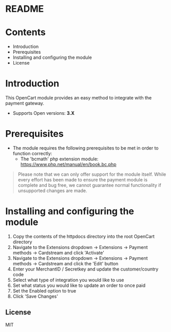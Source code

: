 # README

# Contents

- Introduction
- Prerequisites
- Installing and configuring the module
- License

# Introduction

This OpenCart module provides an easy method to integrate with the payment gateway.
 - Supports Open versions: **3.X**

# Prerequisites

- The module requires the following prerequisites to be met in order to function correctly:
    - The 'bcmath' php extension module: https://www.php.net/manual/en/book.bc.php

> Please note that we can only offer support for the module itself. While every effort has been made to ensure the payment module is complete and bug free, we cannot guarantee normal functionality if unsupported changes are made.

# Installing and configuring the module

1. Copy the contents of the httpdocs directory into the root OpenCart directory
2. Navigate to the Extensions dropdown -> Extensions -> Payment methods -> Cardstream and click 'Activate'
3. Navigate to the Extensions dropdown -> Extensions -> Payment methods -> Cardstream and click the 'Edit' button
4. Enter your MerchantID / Secretkey and update the customer/country code
5. Select what type of integration you would like to use
6. Set what status you would like to update an order to once paid
7. Set the Enabled option to true
8. Click 'Save Changes'

License
----
MIT

